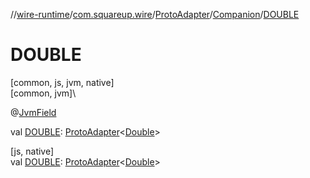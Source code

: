 //[wire-runtime](../../../../index.md)/[com.squareup.wire](../../index.md)/[ProtoAdapter](../index.md)/[Companion](index.md)/[DOUBLE](-d-o-u-b-l-e.md)

# DOUBLE

[common, js, jvm, native]\
[common, jvm]\

@[JvmField](https://kotlinlang.org/api/latest/jvm/stdlib/kotlin.jvm/-jvm-field/index.html)

val [DOUBLE](-d-o-u-b-l-e.md): [ProtoAdapter](../index.md)&lt;[Double](https://kotlinlang.org/api/latest/jvm/stdlib/kotlin/-double/index.html)&gt;

[js, native]\
val [DOUBLE](-d-o-u-b-l-e.md): [ProtoAdapter](../index.md)&lt;[Double](https://kotlinlang.org/api/latest/jvm/stdlib/kotlin/-double/index.html)&gt;
